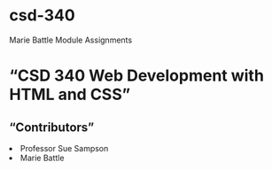 # csd-340
Marie Battle Module Assignments
<h1>“CSD 340 Web Development with HTML and CSS”</h1>
<h2>“Contributors”</h2>
<li>Professor Sue Sampson</li>
<li>Marie Battle</li>
